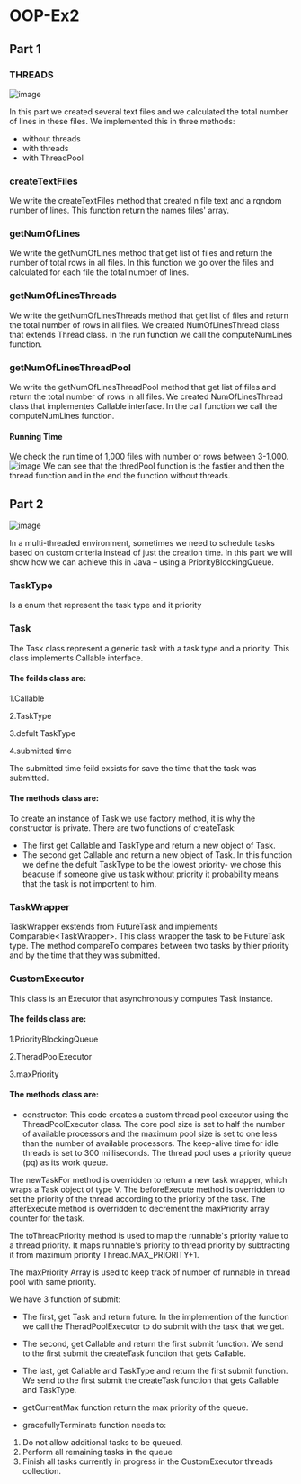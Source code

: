 # OOP-Ex2
## Part 1
### THREADS
![image](https://user-images.githubusercontent.com/117759983/210529690-c68698b9-b270-477c-ad8d-1382fb43807b.png)

In this part we created several text files and we calculated the total number of lines in these files.
We implemented this in three methods:
+  without threads
+ with threads
+ with ThreadPool

### createTextFiles
We write the createTextFiles method that created n file text and a rqndom number of lines.
This function return the names files' array.

### getNumOfLines
 We write the getNumOfLines method that get list of files and return the number  of total rows in all files. In this function we go over the files and calculated for each file the total number of lines.

### getNumOfLinesThreads
We write the getNumOfLinesThreads method that get list of files and return the total number of rows in all files. We created NumOfLinesThread class that extends Thread class.
In the run function we call the computeNumLines function. 

### getNumOfLinesThreadPool
We write the getNumOfLinesThreadPool method that get list of files and return the total number of rows in all files.
We created NumOfLinesThread class that implementes Callable<Integer> interface.
In the call function we call the computeNumLines function.

#### Running Time
We check the run time of 1,000 files with number or rows between 3-1,000.
![image](https://user-images.githubusercontent.com/117759983/210539096-3fcf3ffb-b87e-4eaf-912f-9c9d291bfa85.png)
We can see that the thredPool function is the fastier and then the thread function and in the end the function without threads.

## Part 2
![image](https://user-images.githubusercontent.com/117759983/211515017-4d58ef88-b0a5-4617-81bb-f9914459e24b.png)
 
In a multi-threaded environment, sometimes we need to schedule tasks based on custom criteria instead of just the creation time.
In this part we will show how we can achieve this in Java – using a PriorityBlockingQueue.

### TaskType
Is a enum that represent the task type and it priority 
### Task
The Task class represent a generic task with a task type and a priority.
This class implements Callable interface. 
#### The feilds class are:
1.Callable 

2.TaskType

3.defult TaskType

4.submitted time

The submitted time feild exsists for save the time that the task was submitted.

#### The methods class are:

To create an instance of Task we use factory method, it is why the constructor is private. There are two functions of createTask:
* The first get Callable and TaskType and return a new object of Task.
* The second get Callable and return a new object of Task. In this function we define the defult TaskType to be the lowest priority- we chose this beacuse if someone give us task without priority it probability means that the task is not importent to him. 

### TaskWrapper
TaskWrapper exstends from FutureTask<V> and implements Comparable<TaskWrapper<V>>.
This class wrapper the task to be FutureTask type.
The method compareTo compares between two tasks by thier priority and by the time that they was submitted.
### CustomExecutor
This class is an Executor that asynchronously computes Task instance. 
#### The feilds class are:
1.PriorityBlockingQueue

2.TheradPoolExecutor

3.maxPriority 

#### The methods class are:
* constructor:
This code creates a custom thread pool executor using the ThreadPoolExecutor class. The core pool size is set to half the number of available processors and the maximum pool size is set to one less than the number of available processors. The keep-alive time for idle threads is set to 300 milliseconds. The thread pool uses a priority queue (pq) as its work queue.

The newTaskFor method is overridden to return a new task wrapper, which wraps a Task object of type V. The beforeExecute method is overridden to set the priority of the thread according to the priority of the task. The afterExecute method is overridden to decrement the maxPriority array counter for the task.

The toThreadPriority method is used to map the runnable's priority value to a thread priority. It maps runnable's priority to thread priority by subtracting it from maximum priority Thread.MAX_PRIORITY+1.

The maxPriority Array is used to keep track of number of runnable in thread pool with same priority.

We have 3 function of submit:
* The first, get Task and return future. In the implemention of the function we call the TheradPoolExecutor to do submit with the task that we get.
* The second, get Callable and return the first submit function. We send to the first submit the createTask function that gets Callable.
*  The last, get Callable and TaskType and return the first submit function. We send to the first submit the createTask function that gets Callable and TaskType.

* getCurrentMax function return the max priority of the queue.

* gracefullyTerminate function needs to:
 1. Do not allow additional tasks to be queued.
 2. Perform all remaining tasks in the queue
 3. Finish all tasks currently in progress in the CustomExecutor threads collection.


 


